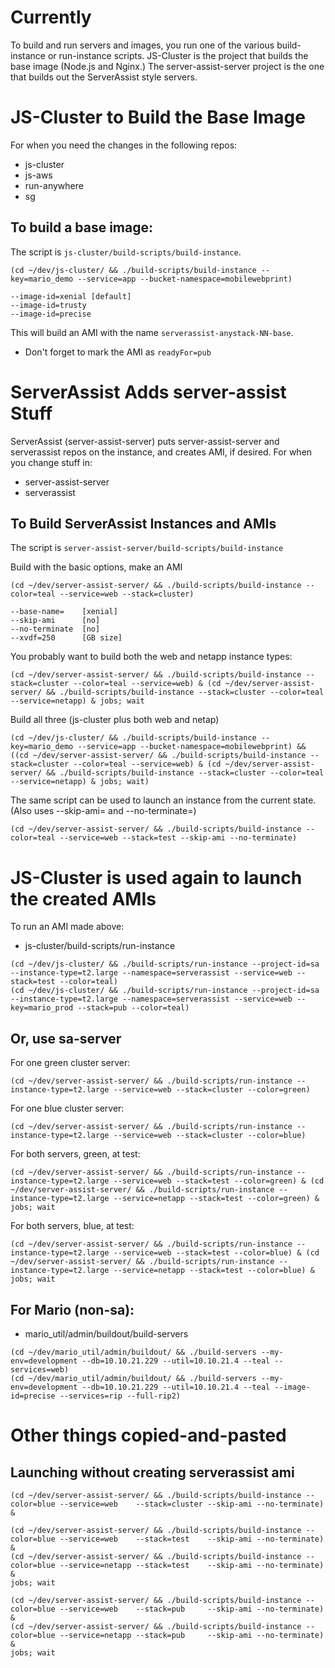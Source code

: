 
# Currently

To build and run servers and images, you run one of the various build-instance or
run-instance scripts. JS-Cluster is the project that builds the base image (Node.js
and Nginx.) The server-assist-server project is the one that builds out the ServerAssist
style servers.

# JS-Cluster to Build the Base Image

For when you need the changes in the following repos:

* js-cluster
* js-aws
* run-anywhere
* sg

## To build a base image:

The script is `js-cluster/build-scripts/build-instance`.


```
(cd ~/dev/js-cluster/ && ./build-scripts/build-instance --key=mario_demo --service=app --bucket-namespace=mobilewebprint)

--image-id=xenial [default]
--image-id=trusty
--image-id=precise
```

This will build an AMI with the name `serverassist-anystack-NN-base`.

* Don't forget to mark the AMI as `readyFor=pub`

# ServerAssist Adds server-assist Stuff

ServerAssist (server-assist-server) puts server-assist-server and serverassist repos
on the instance, and creates AMI, if desired. For when you change stuff in:

* server-assist-server
* serverassist

## To Build ServerAssist Instances and AMIs

The script is `server-assist-server/build-scripts/build-instance`



Build with the basic options, make an AMI

```
(cd ~/dev/server-assist-server/ && ./build-scripts/build-instance --color=teal --service=web --stack=cluster)

--base-name=    [xenial]
--skip-ami      [no]
--no-terminate  [no]
--xvdf=250      [GB size]
```

You probably want to build both the web and netapp instance types:

```
(cd ~/dev/server-assist-server/ && ./build-scripts/build-instance --stack=cluster --color=teal --service=web) & (cd ~/dev/server-assist-server/ && ./build-scripts/build-instance --stack=cluster --color=teal --service=netapp) & jobs; wait
```

Build all three (js-cluster plus both web and netap)

```
(cd ~/dev/js-cluster/ && ./build-scripts/build-instance --key=mario_demo --service=app --bucket-namespace=mobilewebprint) && ((cd ~/dev/server-assist-server/ && ./build-scripts/build-instance --stack=cluster --color=teal --service=web) & (cd ~/dev/server-assist-server/ && ./build-scripts/build-instance --stack=cluster --color=teal --service=netapp) & jobs; wait)
```


The same script can be used to launch an instance from the current state. (Also uses --skip-ami= and --no-terminate=)

```
(cd ~/dev/server-assist-server/ && ./build-scripts/build-instance --color=teal --service=web --stack=test --skip-ami --no-terminate)
```

# JS-Cluster is used again to launch the created AMIs

To run an AMI made above:

* js-cluster/build-scripts/run-instance

```
(cd ~/dev/js-cluster/ && ./build-scripts/run-instance --project-id=sa --instance-type=t2.large --namespace=serverassist --service=web --stack=test --color=teal)
(cd ~/dev/js-cluster/ && ./build-scripts/run-instance --project-id=sa --instance-type=t2.large --namespace=serverassist --service=web --key=mario_prod --stack=pub --color=teal)
```

## Or, use sa-server

For one green cluster server:
```
(cd ~/dev/server-assist-server/ && ./build-scripts/run-instance --instance-type=t2.large --service=web --stack=cluster --color=green)
```

For one blue cluster server:
```
(cd ~/dev/server-assist-server/ && ./build-scripts/run-instance --instance-type=t2.large --service=web --stack=cluster --color=blue)
```

For both servers, green, at test:
```
(cd ~/dev/server-assist-server/ && ./build-scripts/run-instance --instance-type=t2.large --service=web --stack=test --color=green) & (cd ~/dev/server-assist-server/ && ./build-scripts/run-instance --instance-type=t2.large --service=netapp --stack=test --color=green) & jobs; wait
```

For both servers, blue, at test:
```
(cd ~/dev/server-assist-server/ && ./build-scripts/run-instance --instance-type=t2.large --service=web --stack=test --color=blue) & (cd ~/dev/server-assist-server/ && ./build-scripts/run-instance --instance-type=t2.large --service=netapp --stack=test --color=blue) & jobs; wait
```

## For Mario (non-sa):

* mario_util/admin/buildout/build-servers

```
(cd ~/dev/mario_util/admin/buildout/ && ./build-servers --my-env=development --db=10.10.21.229 --util=10.10.21.4 --teal --services=web)
(cd ~/dev/mario_util/admin/buildout/ && ./build-servers --my-env=development --db=10.10.21.229 --util=10.10.21.4 --teal --image-id=precise --services=rip --full-rip2)
```


# Other things copied-and-pasted

## Launching without creating serverassist ami

```
(cd ~/dev/server-assist-server/ && ./build-scripts/build-instance --color=blue --service=web    --stack=cluster --skip-ami --no-terminate) &

(cd ~/dev/server-assist-server/ && ./build-scripts/build-instance --color=blue --service=web    --stack=test    --skip-ami --no-terminate) &
(cd ~/dev/server-assist-server/ && ./build-scripts/build-instance --color=blue --service=netapp --stack=test    --skip-ami --no-terminate) &
jobs; wait

(cd ~/dev/server-assist-server/ && ./build-scripts/build-instance --color=blue --service=web    --stack=pub     --skip-ami --no-terminate) &
(cd ~/dev/server-assist-server/ && ./build-scripts/build-instance --color=blue --service=netapp --stack=pub     --skip-ami --no-terminate) &
jobs; wait

```
